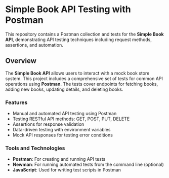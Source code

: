 # Simple Book API Testing with Postman

This repository contains a Postman collection and tests for the **Simple Book API**, demonstrating API testing techniques including request methods, assertions, and automation.

## Overview

The **Simple Book API** allows users to interact with a mock book store system. This project includes a comprehensive set of tests for common API operations using **Postman**. The tests cover endpoints for fetching books, adding new books, updating details, and deleting books.

### Features

- Manual and automated API testing using Postman
- Testing RESTful API methods: GET, POST, PUT, DELETE
- Assertions for response validation
- Data-driven testing with environment variables
- Mock API responses for testing error conditions

### Tools and Technologies

- **Postman**: For creating and running API tests
- **Newman**: For running automated tests from the command line (optional)
- **JavaScript**: Used for writing test scripts in Postman



